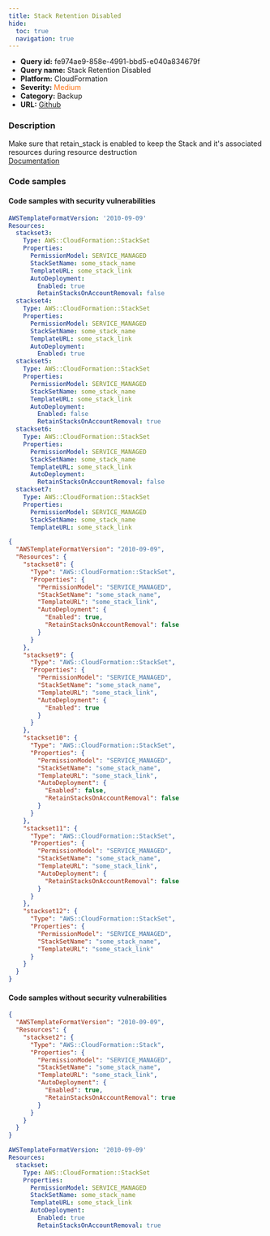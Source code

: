```yaml
---
title: Stack Retention Disabled
hide:
  toc: true
  navigation: true
---
```


<style>
  .highlight .hll {
    background-color: #ff171742;
  }
  .md-content {
    max-width: 1100px;
    margin: 0 auto;
  }
</style>

-   **Query id:** fe974ae9-858e-4991-bbd5-e040a834679f
-   **Query name:** Stack Retention Disabled
-   **Platform:** CloudFormation
-   **Severity:** <span style="color:#ff7213">Medium</span>
-   **Category:** Backup
-   **URL:** [Github](https://github.com/Checkmarx/kics/tree/master/assets/queries/cloudFormation/aws/stack_retention_disabled)

### Description
Make sure that retain_stack is enabled to keep the Stack and it's associated resources during resource destruction<br>
[Documentation](https://docs.aws.amazon.com/AWSCloudFormation/latest/UserGuide/aws-properties-cloudformation-stackset-autodeployment.html#cfn-cloudformation-stackset-autodeployment-retainstacksonaccountremoval)

### Code samples
#### Code samples with security vulnerabilities
```yaml title="Positive test num. 1 - yaml file" hl_lines="35 39 11 18 27"
AWSTemplateFormatVersion: '2010-09-09'
Resources:
  stackset3:
    Type: AWS::CloudFormation::StackSet
    Properties:
      PermissionModel: SERVICE_MANAGED
      StackSetName: some_stack_name
      TemplateURL: some_stack_link
      AutoDeployment:
        Enabled: true
        RetainStacksOnAccountRemoval: false
  stackset4:
    Type: AWS::CloudFormation::StackSet
    Properties:
      PermissionModel: SERVICE_MANAGED
      StackSetName: some_stack_name
      TemplateURL: some_stack_link
      AutoDeployment:
        Enabled: true
  stackset5:
    Type: AWS::CloudFormation::StackSet
    Properties:
      PermissionModel: SERVICE_MANAGED
      StackSetName: some_stack_name
      TemplateURL: some_stack_link
      AutoDeployment:
        Enabled: false
        RetainStacksOnAccountRemoval: true
  stackset6:
    Type: AWS::CloudFormation::StackSet
    Properties:
      PermissionModel: SERVICE_MANAGED
      StackSetName: some_stack_name
      TemplateURL: some_stack_link
      AutoDeployment:
        RetainStacksOnAccountRemoval: false
  stackset7:
    Type: AWS::CloudFormation::StackSet
    Properties:
      PermissionModel: SERVICE_MANAGED
      StackSetName: some_stack_name
      TemplateURL: some_stack_link

```
```json title="Positive test num. 2 - json file" hl_lines="34 12 45 52 22"
{
  "AWSTemplateFormatVersion": "2010-09-09",
  "Resources": {
    "stackset8": {
      "Type": "AWS::CloudFormation::StackSet",
      "Properties": {
        "PermissionModel": "SERVICE_MANAGED",
        "StackSetName": "some_stack_name",
        "TemplateURL": "some_stack_link",
        "AutoDeployment": {
          "Enabled": true,
          "RetainStacksOnAccountRemoval": false
        }
      }
    },
    "stackset9": {
      "Type": "AWS::CloudFormation::StackSet",
      "Properties": {
        "PermissionModel": "SERVICE_MANAGED",
        "StackSetName": "some_stack_name",
        "TemplateURL": "some_stack_link",
        "AutoDeployment": {
          "Enabled": true
        }
      }
    },
    "stackset10": {
      "Type": "AWS::CloudFormation::StackSet",
      "Properties": {
        "PermissionModel": "SERVICE_MANAGED",
        "StackSetName": "some_stack_name",
        "TemplateURL": "some_stack_link",
        "AutoDeployment": {
          "Enabled": false,
          "RetainStacksOnAccountRemoval": false
        }
      }
    },
    "stackset11": {
      "Type": "AWS::CloudFormation::StackSet",
      "Properties": {
        "PermissionModel": "SERVICE_MANAGED",
        "StackSetName": "some_stack_name",
        "TemplateURL": "some_stack_link",
        "AutoDeployment": {
          "RetainStacksOnAccountRemoval": false
        }
      }
    },
    "stackset12": {
      "Type": "AWS::CloudFormation::StackSet",
      "Properties": {
        "PermissionModel": "SERVICE_MANAGED",
        "StackSetName": "some_stack_name",
        "TemplateURL": "some_stack_link"
      }
    }
  }
}

```


#### Code samples without security vulnerabilities
```json title="Negative test num. 1 - json file"
{
  "AWSTemplateFormatVersion": "2010-09-09",
  "Resources": {
    "stackset2": {
      "Type": "AWS::CloudFormation::Stack",
      "Properties": {
        "PermissionModel": "SERVICE_MANAGED",
        "StackSetName": "some_stack_name",
        "TemplateURL": "some_stack_link",
        "AutoDeployment": {
          "Enabled": true,
          "RetainStacksOnAccountRemoval": true
        }
      }
    }
  }
}

```
```yaml title="Negative test num. 2 - yaml file"
AWSTemplateFormatVersion: '2010-09-09'
Resources:
  stackset:
    Type: AWS::CloudFormation::StackSet
    Properties:
      PermissionModel: SERVICE_MANAGED
      StackSetName: some_stack_name
      TemplateURL: some_stack_link
      AutoDeployment:
        Enabled: true
        RetainStacksOnAccountRemoval: true

```
